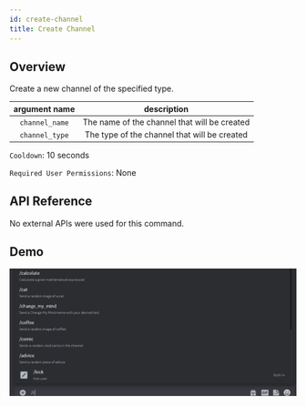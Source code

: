 ```yaml
---
id: create-channel
title: Create Channel
---
```


## Overview

Create a new channel of the specified type.

| argument name  |                 description                  |
| :------------: | :------------------------------------------: |
| `channel_name` | The name of the channel that will be created |
| `channel_type` | The type of the channel that will be created |

`Cooldown`: 10 seconds

`Required User Permissions`: None

## API Reference

No external APIs were used for this command.

## Demo

![Create Channel Command Demo GIF](../../../public/utility/create-channel.gif)
